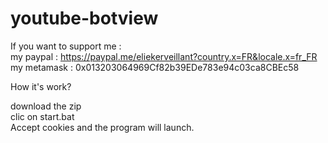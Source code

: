 # youtube-botview

If you want to support me :        
my paypal : https://paypal.me/eliekerveillant?country.x=FR&locale.x=fr_FR   
my metamask : 0x013203064969Cf82b39EDe783e94c03ca8CBEc58


How it's work?      

download the zip        
clic on start.bat   
Accept cookies and the program will launch.
